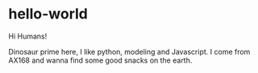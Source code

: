 # hello-world

Hi Humans!

Dinosaur prime here, I like python, modeling and Javascript. 
I come from AX168 and wanna find some good snacks on the earth.
